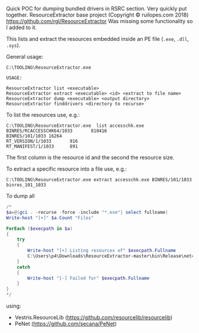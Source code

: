 ﻿Quick POC for dumping bundled drivers in RSRC section. Very quickly put together.
ResourceExtractor base project (Copyright © ruilopes.com 2018) https://github.com/rgl/ResourceExtractor
Was missing some functionality so I added to it.


This lists and extract the resources embedded inside an PE file (`.exe`, `.dll`, `.sys`).

General usage:

	C:\TOOLING\ResourceExtractor.exe

	USAGE:

	ResourceExtractor list <executable>
	ResourceExtractor extract <executable> <id> <extract to file name>
	ResourceExtractor dump <executable> <output directory>
	ResourceExtractor finddrivers <directory to recurse>


To list the resources use, e.g.:

	C:\TOOLING\ResourceExtractor.exe  list accesschk.exe
	BINRES/RCACCESSCHK64/1033       810416
	BINRES/101/1033 16264
	RT_VERSION/1/1033       916
	RT_MANIFEST/1/1033      891

The first column is the resource id and the second the resource size.


To extract a specific resource into a file use, e.g.:

	C:\TOOLING\ResourceExtractor.exe extract accesschk.exe BINRES/101/1033 binres_101_1033


To dump all 

```powershell
/*
$a=@(gci . -recurse -force -include "*.exe"| select fullname)
Write-host "[+]" $a.Count "Files"

ForEach ($execpath in $a)
{
	try 
	{
		Write-host "[+] Listing resources of" $execpath.Fullname
		C:\Users\p4\Downloads\ResourceExtractor-master\bin\Release\net461\ResourceExtractor.exe dump $execpath.Fullname OUTDIR
	} 
	catch 
	{
		Write-host "[-] Failed for" $execpath.Fullname
	}
}
*/
```

using:
- Vestris.ResourceLib (https://github.com/resourcelib/resourcelib) 
- PeNet (https://github.com/secana/PeNet)